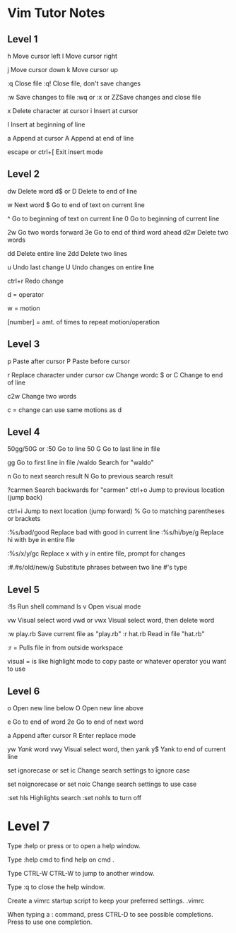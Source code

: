 # Vim Tutor Notes

## Level 1

h Move cursor left l Move cursor right 

j Move cursor down k Move cursor up 

:q Close file :q! Close file, don't save changes

:w Save changes to file :wq or :x or ZZSave changes and close file

x Delete character at cursor i Insert at cursor 

I Insert at beginning of line

a Append at cursor A Append at end of line

escape or ctrl+\[  Exit insert mode

## Level 2 

dw Delete word d$ or D Delete to end of line

w Next word $ Go to end of text on current line

^ Go to beginning of text on current line 0 Go to beginning of current line

2w Go two words forward 3e Go to end of third word ahead d2w Delete two words

dd Delete entire line 2dd Delete two lines 

u Undo last change U Undo changes on entire line

ctrl+r Redo change

d = operator

w = motion

[number] = amt. of times to repeat motion/operation 

## Level 3 

p Paste after cursor P Paste before cursor 

r Replace character under cursor cw Change wordc $ or C Change to end of line 

c2w Change two words

c = change  can use same motions as d  

## Level 4

50gg/50G or :50 Go to line 50 G Go to last line in file

gg Go to first line in file /waldo Search for "waldo" 

n Go to next search result N Go to previous search result 

?carmen Search backwards for "carmen" ctrl+o Jump to previous location (jump back) 

ctrl+i Jump to next location (jump forward) % Go to matching parentheses or brackets 

:%s/bad/good Replace bad with good in current line :%s/hi/bye/g Replace hi with bye in entire file

:%s/x/y/gc Replace x with y in entire file, prompt for changes

:#.#s/old/new/g  Substitute phrases between two line #'s type 

## Level 5 
:!ls Run shell command ls v Open visual mode

 vw Visual select word vwd or vwx Visual select word, then delete word
 
 :w play.rb Save current file as "play.rb" :r hat.rb Read in file "hat.rb"
 
 
 :r = Pulls file in from outside workspace
 
visual = is like highlight mode to copy paste or whatever operator you want to use



## Level 6

o Open new line below O Open new line above

 e Go to end of word 2e Go to end of next word 
 
 a Append after cursor R Enter replace mode
 
 yw *Yank* word vwy Visual select word, then yank y$ Yank to end of current line 
 
 set ignorecase or set ic Change search settings to ignore case 
 
 set noignorecase or set noic Change search settings to use case
 
 :set hls  Highlights search :set nohls to turn off
 
 
 # Level 7
 
  Type  :help  or press <F1> or <HELP>  to open a help window.

  Type  :help cmd  to find help on  cmd .

  Type  CTRL-W CTRL-W  to jump to another window.
  
  Type  :q  to close the help window.

  Create a vimrc startup script to keep your preferred settings. .vimrc

  When typing a  :  command, press CTRL-D to see possible completions.
  Press <TAB> to use one completion.
